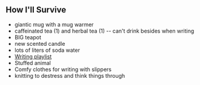 ## How I'll Survive

+ giantic mug with a mug warmer
+ caffeinated tea (1) and herbal tea (1) -- can't drink besides when writing
+ BIG teapot
+ new scented candle
+ lots of liters of soda water
+ [Writing playlist](https://www.youtube.com/playlist?list=PLsiLeTyijyvoLkGny2H02hExpyou-WPU8)
+ Stuffed animal
+ Comfy clothes for writing with slippers
+ knitting to destress and think things through

